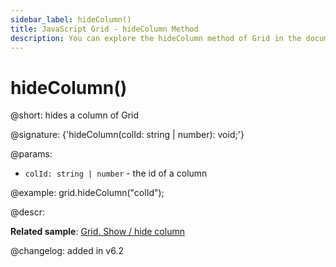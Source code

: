 ```yaml
---
sidebar_label: hideColumn()
title: JavaScript Grid - hideColumn Method 
description: You can explore the hideColumn method of Grid in the documentation of the DHTMLX JavaScript UI library. Browse developer guides and API reference, try out code examples and live demos, and download a free 30-day evaluation version of DHTMLX Suite.
---
```


# hideColumn()

@short: hides a column of Grid

@signature: {'hideColumn(colId: string | number): void;'}

@params:
- `colId: string | number` - the id of a column

@example:
grid.hideColumn("colId");

@descr:

**Related sample**: [Grid. Show / hide column](https://snippet.dhtmlx.com/n4zjwsqj)

@changelog: added in v6.2

[comment]: # (@relatedapi: grid/api/grid_showcolumn_method.md)

[comment]: # (@related: grid/usage.md#hidingshowing-a-column)
